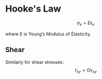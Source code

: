 # Hooke's Law

$$\begin{equation}
\sigma_{x} = E\epsilon_{x}
\end{equation}$$

where $E$ is Young’s Modulus of Elasticity.

## Shear
Similarly for shear stresses:
$$\begin{equation}
\tau_{xy} = G\gamma_{xy}
\end{equation}$$